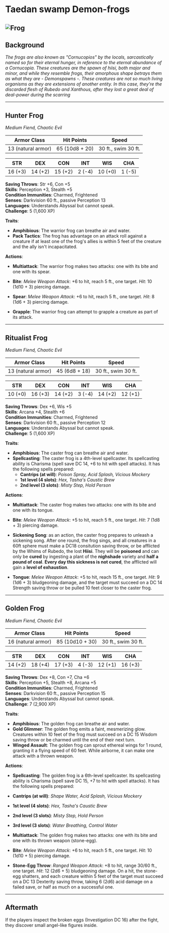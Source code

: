 # **Taedan swamp Demon-frogs**
![Frog](../../../Images/Hydroloth.jpg)
---

## **Background**

*The frogs are also known as "Cornucopios" by the locals, sarcastically named so for their eternal hunger, in reference to the eternal abundance of a Cornucopia. These creatures are the spawn of hiisi, both major and minor, and while they resemble frogs, their amorphous shape betrays them as what they are - Demonspawns -. These creatures are not so much living organisms as they are extensions of another entity. In this case, they're the discarded flesh of Rubedo and Xanthous, after they lost a great deal of deal-power during the scarring*

---

## **Hunter Frog**

*Medium Fiend, Chaotic Evil*

| **Armor Class** | **Hit Points** | **Speed** |
|------------------|----------------|-----------|
| 13 (natural armor) | 65 (10d8 + 20) | 30 ft., swim 30 ft. |

**STR** | **DEX** | **CON** | **INT** | **WIS** | **CHA**  
--- | --- | --- | --- | --- | ---  
16 (+3) | 14 (+2) | 15 (+2) | 2 (-4) | 10 (+0) | 1 (-5)

**Saving Throws**: Str +6, Con +5  
**Skills**: Perception +3, Stealth +5  
**Condition Immunities**: Charmed, Frightened  
**Senses**: Darkvision 60 ft., passive Perception 13  
**Languages**: Understands Abyssal but cannot speak.  
**Challenge**: 5 (1,600 XP)  

**Traits**:

- **Amphibious**: The warrior frog can breathe air and water.
- **Pack Tactics**: The frog has advantage on an attack roll against a creature if at least one of the frog's allies is within 5 feet of the creature and the ally isn't incapacitated.

**Actions**:

- **Multiattack**: The warrior frog makes two attacks: one with its bite and one with its spear.
  
- **Bite**: *Melee Weapon Attack*: +6 to hit, reach 5 ft., one target. *Hit*: 10 (1d10 + 3) piercing damage.

- **Spear**: *Melee Weapon Attack*: +6 to hit, reach 5 ft., one target. *Hit*: 8 (1d6 + 3) piercing damage.
  
- **Grapple**: The warrior frog can attempt to grapple a creature as part of its attack.

---

## **Ritualist Frog**

*Medium Fiend, Chaotic Evil*

| **Armor Class** | **Hit Points** | **Speed** |
|------------------|----------------|-----------|
| 13 (natural armor) | 45 (6d8 + 18) | 30 ft., swim 30 ft. |

**STR** | **DEX** | **CON** | **INT** | **WIS** | **CHA**  
--- | --- | --- | --- | --- | ---  
10 (+0) | 16 (+3) | 14 (+2) | 3 (-4) | 14 (+2) | 12 (+1)

**Saving Throws**: Dex +6, Wis +5  
**Skills**: Arcana +4, Stealth +6  
**Condition Immunities**: Charmed, Frightened  
**Senses**: Darkvision 60 ft., passive Perception 12  
**Languages**: Understands Abyssal but cannot speak.  
**Challenge**: 5 (1,600 XP)  

**Traits**:

- **Amphibious**: The caster frog can breathe air and water.
- **Spellcasting**: The caster frog is a 4th-level spellcaster. Its spellcasting ability is Charisma (spell save DC 14, +6 to hit with spell attacks). It has the following spells prepared:
  - **Cantrips (at will)**: *Poison Spray, Acid Splash, Vicious Mockery*
  - **1st level (4 slots)**: *Hex, Tasha's Caustic Brew*
  - **2nd level (3 slots)**: *Misty Step, Hold Person*

**Actions**:

- **Multiattack**: The caster frog makes two attacks: one with its bite and one with its tongue.
  
- **Bite**: *Melee Weapon Attack*: +5 to hit, reach 5 ft., one target. *Hit*: 7 (1d8 + 3) piercing damage.

- **Sickening Song**: as an action, the caster frog prepares to unleash a sickening song. After one round, the frog sings, and all creatures in a 60ft sphere must make a DC18 consitution saving throw, or be afflicted by the Whims of Rubedo, the lost **Hiisi**. They will be **poisoned** and can only be **cured** by ingesting a plant of the **nighshade** variety and **half a pound of coal**. **Every day this sickness is not cured**, the afflicted will gain a **level of exhaustion**.

- **Tongue**: *Melee Weapon Attack*: +5 to hit, reach 15 ft., one target. *Hit*: 9 (1d6 + 3) bludgeoning damage, and the target must succeed on a DC 14 Strength saving throw or be pulled 10 feet closer to the caster frog.

---

## **Golden Frog**

*Medium Fiend, Chaotic Evil*

| **Armor Class** | **Hit Points** | **Speed** |
|------------------|----------------|-----------|
| 16 (natural armor) | 85 (10d10 + 30) | 30 ft., swim 30 ft. |

**STR** | **DEX** | **CON** | **INT** | **WIS** | **CHA**  
--- | --- | --- | --- | --- | ---  
14 (+2) | 18 (+4) | 17 (+3) | 4 (-3) | 12 (+1) | 16 (+3)

**Saving Throws**: Dex +8, Con +7, Cha +6  
**Skills**: Perception +5, Stealth +8, Arcana +5  
**Condition Immunities**: Charmed, Frightened  
**Senses**: Darkvision 60 ft., passive Perception 15  
**Languages**: Understands Abyssal but cannot speak.  
**Challenge**: 7 (2,900 XP)  

**Traits**:

- **Amphibious**: The golden frog can breathe air and water.
- **Gold Glimmer**: The golden frog emits a faint, mesmerizing glow. Creatures within 10 feet of the frog must succeed on a DC 15 Wisdom saving throw or be charmed until the end of their next turn.
- **Winged Assault**: The golden frog can sprout ethereal wings for 1 round, granting it a flying speed of 60 feet. While airborne, it can make one attack with a thrown weapon.

**Actions**:

- **Spellcasting**: The golden frog is a 6th-level spellcaster. Its spellcasting ability is Charisma (spell save DC 15, +7 to hit with spell attacks). It has the following spells prepared:

- **Cantrips (at will)**: *Shape Water, Acid Splash, Vicious Mockery*
- **1st level (4 slots)**: *Hex, Tasha's Caustic Brew*
- **2nd level (3 slots)**: *Misty Step, Hold Person*
- **3rd level (3 slots)**: *Water Breathing, Control Water*

- **Multiattack**: The golden frog makes two attacks: one with its bite and one with its thrown weapon (stone-egg).
  
- **Bite**: *Melee Weapon Attack*: +6 to hit, reach 5 ft., one target. *Hit*: 10 (1d10 + 5) piercing damage.

- **Stone-Egg Throw**: *Ranged Weapon Attack*: +8 to hit, range 30/60 ft., one target. *Hit*: 12 (2d6 + 5) bludgeoning damage. On a hit, the stone-egg shatters, and each creature within 5 feet of the target must succeed on a DC 13 Dexterity saving throw, taking 6 (2d6) acid damage on a failed save, or half as much on a successful one.

---

## **Aftermath**

If the players inspect the broken eggs (Investigation DC 16) after the fight, they discover small angel-like figures inside.
